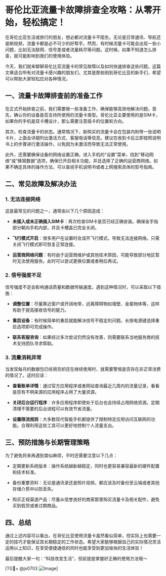 # 哥伦比亚流量卡故障排查全攻略：从零开始，轻松搞定！

在哥伦比亚生活或旅行的朋友，想必都对流量卡不陌生。无论是日常通讯、导航还是刷视频，流量卡都是必不可少的好帮手。然而，有时候流量卡可能会出现一些小问题，比如无法联网、信号差或者流量耗尽等问题。这时候，如果不知道怎么排查，就可能影响到我们的使用体验。

今天，我们就来聊聊哥伦比亚流量卡的常见故障以及如何快速排查这些问题。这篇文章适合所有对流量卡感兴趣的朋友们，尤其是那些刚到哥伦比亚的新手们，希望可以帮助大家轻松应对各种情况。

## 一、流量卡故障排查前的准备工作

在正式开始排查之前，我们需要做一些准备工作，确保能够高效地解决问题。首先，确认你的设备是否支持所使用的流量卡类型。哥伦比亚主要使用的是SIM卡，如果你的手机是双卡槽设计，那么需要注意插卡的位置和方向。

其次，检查流量卡的状态。通常情况下，新购买的流量卡会在包装内附带一张说明卡片，上面会详细列出激活方式、客服电话等信息。建议在收到卡后立即按照说明书上的步骤进行激活操作，以免因为未激活而导致无法正常使用。

此外，还需要确保设备的网络设置正确。进入手机的“设置”菜单，找到“移动网络”或“蜂窝数据”选项，确保已开启相关功能，并且选择了正确的运营商网络。如果不确定具体的操作方法，可以查阅手机说明书或者上网搜索具体的型号指南。

## 二、常见故障及解决办法

### 1. 无法连接网络

这是最常见的问题之一，通常由以下几个原因造成：

- **未插入或未正确插入SIM卡**：再次检查SIM卡是否已经正确安装。确保金手指部分朝向手机内部，并且卡槽盖已完全关闭。
  
- **飞行模式开启**：很多用户在设置时会误开飞行模式，导致无法连接网络。只需关闭飞行模式即可恢复正常连接。

- **运营商网络问题**：有时由于运营商维护或其他技术原因，可能导致部分地区暂时无法使用服务。此时可以尝试更换位置或者稍后再试。

### 2. 信号强度不足

信号强度不足会影响通话质量和数据传输速度。遇到这种情况时，可以采取以下措施：

- **调整位置**：尽量靠近窗户或开阔地带，远离障碍物如墙壁、金属物体等，这样有助于提高接收信号的能力。

- **重启设备**：有时候简单的重启就能解决信号不稳定的问题。长按电源键选择重启选项即可完成操作。

- **联系客服咨询**：如果经过多次尝试仍然没有改善，则需要联系当地服务商的技术支持团队寻求帮助。

### 3. 流量消耗异常

当发现每月的数据包已经用完却还在继续使用时，就需要警惕是否存在非正常消费的情况了。这时应该：

- **查看账单详情**：通过官方应用程序或者网站查询最近几周内的流量记录，看看是否有不明来源的应用程序占用了大量资源。

- **关闭后台运行程序**：许多应用程序即使处于后台也会持续占用网络资源。定期清理不需要的后台进程可以有效节省流量。

- **设置限流规则**：大多数现代智能手机都提供了限制特定应用访问互联网的功能。合理利用这些工具可以更好地控制个人流量支出。

## 三、预防措施与长期管理策略

为了避免将来再遇到类似麻烦，平时还需要注意以下几点：

- 定期更新系统版本：操作系统越新越稳定，同时也更容易兼容最新的硬件配置和技术标准。

- 备份重要资料：无论是通讯录还是照片视频，都应该及时备份至云端或者其他存储介质中以防丢失。

- 购买正规渠道产品：尽量从信誉良好的商家那里购买流量卡及相关配件，避免买到假货或者过期商品。

## 四、总结

通过上述内容可以看出，在哥伦比亚使用流量卡虽然看似简单，但实际上也需要一定的技巧才能保证其长期稳定的工作状态。希望大家能够根据自己的实际情况灵活运用以上知识，在享受便捷通信的同时也能享受到更加愉快的生活体验！

最后提醒大家一句：“科技改变生活”，但前提是掌握好正确的使用方法哦～

[TG💪+ @jx0703 ![Image](https://github.com/user-attachments/assets/dbca1d08-cadb-493c-b0ec-ad6f7a83f270)]